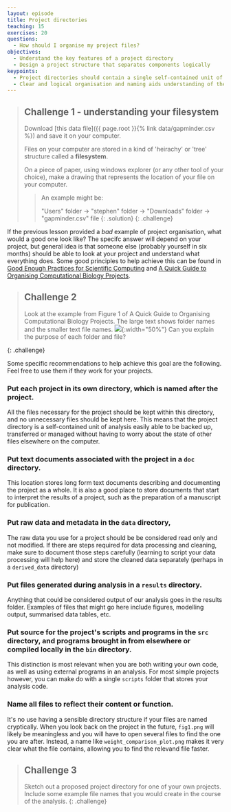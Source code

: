 ```yaml
---
layout: episode
title: Project directories
teaching: 15
exercises: 20
questions:
  - How should I organise my project files?
objectives:
  - Understand the key features of a project directory
  - Design a project structure that separates components logically
keypoints:
  - Project directories should contain a single self-contained unit of work
  - Clear and logical organisation and naming aids understanding of the project
---
```


> ## Challenge 1 - understanding your filesystem
>
> Download [this data file]({{ page.root }}{% link data/gapminder.csv %}) and save it on your computer.
> 
> Files on your computer are stored in a kind of 'heirachy' or 'tree' structure called a **filesystem**. 
> 
> On a piece of paper, using windows explorer (or any other tool of your choice), 
> make a drawing that represents the location of your file on your computer. 
>
> > An example might be:
> > 
> > "Users" folder -> "stephen" folder -> "Downloads" folder -> "gapminder.csv" file
> {: .solution}
{: .challenge}

If the previous lesson provided a *bad* example of project organisation, what would a good one look 
like? The specifc answer will depend on your project, but general idea is that someone else (probably
yourself in six months) should be able to look at your project and understand what everything does.
Some good principles to help achieve this can be found in [Good Enough Practices for Scientific Computing](https://github.com/swcarpentry/good-enough-practices-in-scientific-computing/blob/gh-pages/good-enough-practices-for-scientific-computing.pdf)
and [A Quick Guide to Organising Computational Biology Projects](https://doi.org/10.1371/journal.pcbi.1000424).

> ## Challenge 2
> 
> Look at the example from Figure 1 of A Quick Guide to Organising Computational Biology Projects.
> The large text shows folder names and the smaller text file names.
> ![](https://journals.plos.org/ploscompbiol/article/figure/image?download&size=large&id=info:doi/10.1371/journal.pcbi.1000424.g001){:width="50%"}
> Can you explain the purpose of each folder and file?
>
{: .challenge}


Some specific recommendations to help achieve this goal are the following. Feel free to use them if 
they work for your projects.

### Put each project in its own directory, which is named after the project.

All the files necessary for the project should be kept within this directory, and no unnecessary 
files should be kept here. This means that the project directory is a self-contained unit of analysis
easily able to be backed up, transferred or managed without having to worry about the state of other 
files elsewhere on the computer.

### Put text documents associated with the project in a `doc` directory.

This location stores long form text documents describing and documenting the project as a whole. It 
is also a good place to store documents that start to interpret the results of a project, such as
the preparation of a manuscript for publication.

### Put raw data and metadata in the `data` directory, 

The raw data you use for a project should be be considered read only and not modified. If there are
steps required for data processing and cleaning, make sure to document those steps carefully (learning
to script your data processing will help here) and store the cleaned data separately (perhaps in a 
`derived_data` directory) 

### Put files generated during analysis in a `results` directory.

Anything that could be considered output of our analysis goes in the results folder. Examples of 
files that might go here include figures, modelling output, summarised data tables, etc.

### Put source for the project's scripts and programs in the `src` directory, and programs brought in from elsewhere or compiled locally in the `bin` directory.

This distinction is most relevant when you are both writing your own code, as well as using external
programs in an analysis. For most simple projects however, you can make do with a single `scripts`
folder that stores your analysis code.

### Name all files to reflect their content or function.

It's no use having a sensible directory structure if your files are named cryptically. When you look
back on the project in the future, `fig1.png` will likely be meaningless and you will have to open 
several files to find the one you are after. Instead, a name like `weight_comparison_plot.png` makes
it very clear what the file contains, allowing you to find the relevand file faster.

> ## Challenge 3
> 
> Sketch out a proposed project directory for one of your own projects. Include some example file 
> names that you would create in the course of the analysis.
{: .challenge}
